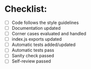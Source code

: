 # Checklist:

- [ ] Code follows the style guidelines
- [ ] Documentation updated
- [ ] Corner cases evaluated and handled
- [ ] index.js exports updated
 - [ ] Automatic tests added/updated
- [ ] Automatic tests pass
- [ ] Sanity check passed
- [ ] Self-review passed

